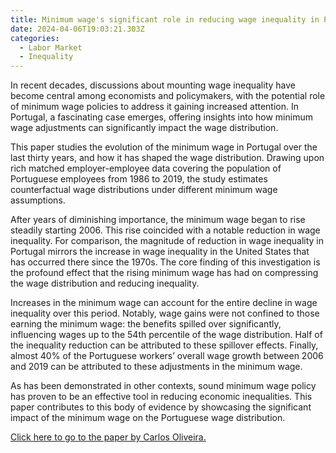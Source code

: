 ```yaml
---
title: Minimum wage's significant role in reducing wage inequality in Portugal
date: 2024-04-06T19:03:21.303Z
categories:
  - Labor Market
  - Inequality
---
```

In recent decades, discussions about mounting wage inequality have become central among economists and policymakers, with the potential role of minimum wage policies to address it gaining increased attention. In Portugal, a fascinating case emerges, offering insights into how minimum wage adjustments can significantly impact the wage distribution.

This paper studies the evolution of the minimum wage in Portugal over the last thirty years, and how it has shaped the wage distribution. Drawing upon rich matched employer-employee data covering the population of Portuguese employees from 1986 to 2019, the study estimates counterfactual wage distributions under different minimum wage assumptions.

After years of diminishing importance, the minimum wage began to rise steadily starting 2006. This rise coincided with a notable reduction in wage inequality. For comparison, the magnitude of reduction in wage inequality in Portugal mirrors the increase in wage inequality in the United States that has occurred there since the 1970s. The core finding of this investigation is the profound effect that the rising minimum wage has had on compressing the wage distribution and reducing inequality.

Increases in the minimum wage can account for the entire decline in wage inequality over this period. Notably, wage gains were not confined to those earning the minimum wage: the benefits spilled over significantly, influencing wages up to the 54th percentile of the wage distribution. Half of the inequality reduction can be attributed to these spillover effects. Finally, almost 40% of the Portuguese workers’ overall wage growth between 2006 and 2019 can be attributed to these adjustments in the minimum wage.

As has been demonstrated in other contexts, sound minimum wage policy has proven to be an effective tool in reducing economic inequalities. This paper contributes to this body of evidence by showcasing the significant impact of the minimum wage on the Portuguese wage distribution.

[Click here to go to the paper by Carlos Oliveira.](https://doi.org/10.1016/j.labeco.2023.102459)